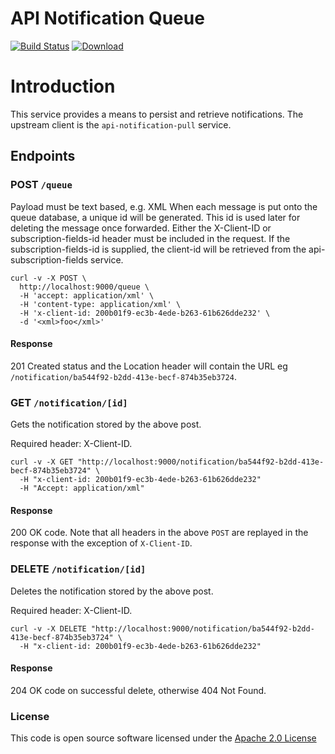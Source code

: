 # API Notification Queue

[![Build Status](https://travis-ci.org/hmrc/api-notification-queue.svg)](https://travis-ci.org/hmrc/api-notification-queue) [ ![Download](https://api.bintray.com/packages/hmrc/releases/api-notification-queue/images/download.svg) ](https://bintray.com/hmrc/releases/api-notification-queue/_latestVersion)

# Introduction

This service provides a means to persist and retrieve notifications. The upstream client is the `api-notification-pull` service.  

## Endpoints

### POST `/queue`

Payload must be text based, e.g. XML
When each message is put onto the queue database, a unique id will be generated. This id is used later for deleting the message once forwarded.
Either the X-Client-ID or subscription-fields-id header must be included in the request. If the subscription-fields-id is supplied, the client-id will be retrieved from the api-subscription-fields service.

```
curl -v -X POST \
  http://localhost:9000/queue \
  -H 'accept: application/xml' \
  -H 'content-type: application/xml' \
  -H 'x-client-id: 200b01f9-ec3b-4ede-b263-61b626dde232' \
  -d '<xml>foo</xml>'
``` 

#### Response

201 Created status and the Location header will contain the URL eg `/notification/ba544f92-b2dd-413e-becf-874b35eb3724`.

### GET `/notification/[id]`

Gets the notification stored by the above post. 

Required header: X-Client-ID.

```  
curl -v -X GET "http://localhost:9000/notification/ba544f92-b2dd-413e-becf-874b35eb3724" \
  -H "x-client-id: 200b01f9-ec3b-4ede-b263-61b626dde232"    
  -H "Accept: application/xml"   
```

#### Response
200 OK code. Note that all headers in the above `POST` are replayed in the response with the exception of `X-Client-ID`.

### DELETE `/notification/[id]`

Deletes the notification stored by the above post. 

Required header: X-Client-ID.

```  
curl -v -X DELETE "http://localhost:9000/notification/ba544f92-b2dd-413e-becf-874b35eb3724" \
  -H "x-client-id: 200b01f9-ec3b-4ede-b263-61b626dde232"   
```

#### Response
204 OK code on successful delete, otherwise 404 Not Found. 


### License

This code is open source software licensed under the [Apache 2.0 License]("http://www.apache.org/licenses/LICENSE-2.0.html")
